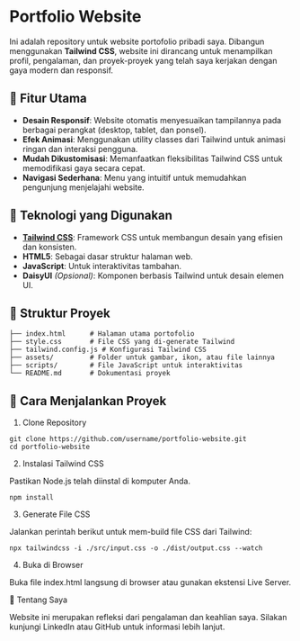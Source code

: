 # Portfolio Website

Ini adalah repository untuk website portofolio pribadi saya. Dibangun menggunakan **Tailwind CSS**, website ini dirancang untuk menampilkan profil, pengalaman, dan proyek-proyek yang telah saya kerjakan dengan gaya modern dan responsif.

## 🎨 Fitur Utama

- **Desain Responsif**: Website otomatis menyesuaikan tampilannya pada berbagai perangkat (desktop, tablet, dan ponsel).  
- **Efek Animasi**: Menggunakan utility classes dari Tailwind untuk animasi ringan dan interaksi pengguna.  
- **Mudah Dikustomisasi**: Memanfaatkan fleksibilitas Tailwind CSS untuk memodifikasi gaya secara cepat.  
- **Navigasi Sederhana**: Menu yang intuitif untuk memudahkan pengunjung menjelajahi website.  

## 🚀 Teknologi yang Digunakan

- **[Tailwind CSS](https://tailwindcss.com/)**: Framework CSS untuk membangun desain yang efisien dan konsisten.  
- **HTML5**: Sebagai dasar struktur halaman web.  
- **JavaScript**: Untuk interaktivitas tambahan.  
- **DaisyUI** *(Opsional)*: Komponen berbasis Tailwind untuk desain elemen UI.  

## 📂 Struktur Proyek

```plaintext
├── index.html      # Halaman utama portofolio
├── style.css       # File CSS yang di-generate Tailwind
├── tailwind.config.js # Konfigurasi Tailwind CSS
├── assets/         # Folder untuk gambar, ikon, atau file lainnya
├── scripts/        # File JavaScript untuk interaktivitas
└── README.md       # Dokumentasi proyek
```

## 📖 Cara Menjalankan Proyek
1. Clone Repository

```
git clone https://github.com/username/portfolio-website.git
cd portfolio-website
```

2. Instalasi Tailwind CSS

Pastikan Node.js telah diinstal di komputer Anda.

```
npm install
```

3. Generate File CSS

Jalankan perintah berikut untuk mem-build file CSS dari Tailwind:

```
npx tailwindcss -i ./src/input.css -o ./dist/output.css --watch
```

4. Buka di Browser

Buka file index.html langsung di browser atau gunakan ekstensi Live Server.

💼 Tentang Saya

Website ini merupakan refleksi dari pengalaman dan keahlian saya. Silakan kunjungi LinkedIn atau GitHub untuk informasi lebih lanjut.